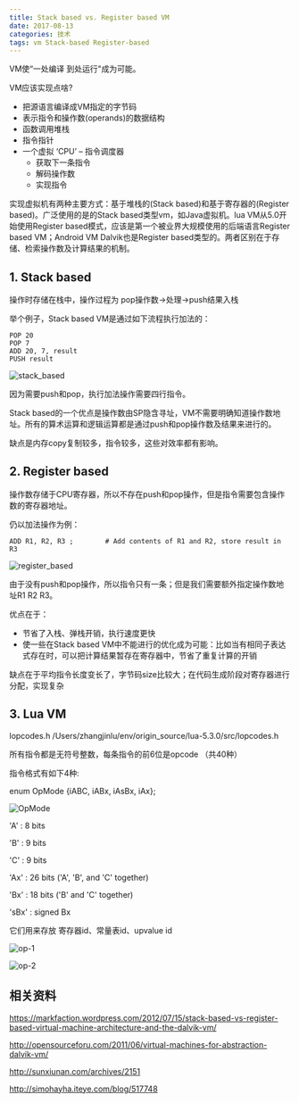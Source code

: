 ```yaml
---
title: Stack based vs. Register based VM
date: 2017-08-13
categories: 技术
tags: vm Stack-based Register-based
---
```


VM使“一处编译 到处运行"成为可能。

VM应该实现点啥?

- 把源语言编译成VM指定的字节码
- 表示指令和操作数(operands)的数据结构
- 函数调用堆栈
- 指令指针
- 一个虚拟 ‘CPU’ – 指令调度器
  - 获取下一条指令
  - 解码操作数
  - 实现指令

实现虚拟机有两种主要方式：基于堆栈的(Stack based)和基于寄存器的(Register based)。广泛使用的是的Stack based类型vm，如Java虚拟机。lua VM从5.0开始使用Register based模式，应该是第一个被业界大规模使用的后端语言Register based VM；Android VM Dalvik也是Register based类型的。两者区别在于存储、检索操作数及计算结果的机制。

## 1. Stack based

操作时存储在栈中，操作过程为 pop操作数→处理→push结果入栈

举个例子，Stack based VM是通过如下流程执行加法的：

```
POP 20
POP 7
ADD 20, 7, result
PUSH result
```

![stack_based](http://jinluzhang.github.io/assets/posts_img/2017_08_13_Stack_based_vs_Register_based_VM/Figure_1_stack_based.png)

因为需要push和pop，执行加法操作需要四行指令。

Stack based的一个优点是操作数由SP隐含寻址，VM不需要明确知道操作数地址。所有的算术运算和逻辑运算都是通过push和pop操作数及结果来进行的。

缺点是内存copy复制较多，指令较多，这些对效率都有影响。

## 2. Register based

操作数存储于CPU寄存器，所以不存在push和pop操作，但是指令需要包含操作数的寄存器地址。

仍以加法操作为例：

```
ADD R1, R2, R3 ;        # Add contents of R1 and R2, store result in R3
```

![register_based](http://jinluzhang.github.io/assets/posts_img/2017_08_13_Stack_based_vs_Register_based_VM/Figure_register_based.png)

由于没有push和pop操作，所以指令只有一条；但是我们需要额外指定操作数地址R1 R2 R3。

优点在于：

- 节省了入栈、弹栈开销，执行速度更快
- 使一些在Stack based VM中不能进行的优化成为可能：比如当有相同子表达式存在时，可以把计算结果暂存在寄存器中，节省了重复计算的开销

缺点在于平均指令长度变长了，字节码size比较大；在代码生成阶段对寄存器进行分配，实现复杂

## 3. Lua VM

lopcodes.h           /Users/zhangjinlu/env/origin_source/lua-5.3.0/src/lopcodes.h

 所有指令都是无符号整数，每条指令的前6位是opcode （共40种）

 指令格式有如下4种:

enum OpMode {iABC, iABx, iAsBx, iAx};

![OpMode](http://jinluzhang.github.io/assets/posts_img/2017_08_13_Stack_based_vs_Register_based_VM/Figure_3_lua_op.png)

 'A' : 8 bits

 'B' : 9 bits

 'C' : 9 bits

 'Ax' : 26 bits ('A', 'B', and 'C' together)

 'Bx' : 18 bits ('B' and 'C' together)

 'sBx' : signed Bx

它们用来存放 寄存器id、常量表id、upvalue id

![op-1](http://jinluzhang.github.io/assets/posts_img/2017_08_13_Stack_based_vs_Register_based_VM/Figure_4_a.png)

![op-2](http://jinluzhang.github.io/assets/posts_img/2017_08_13_Stack_based_vs_Register_based_VM/Figure_4_b.png)

 

## 相关资料

https://markfaction.wordpress.com/2012/07/15/stack-based-vs-register-based-virtual-machine-architecture-and-the-dalvik-vm/

http://opensourceforu.com/2011/06/virtual-machines-for-abstraction-dalvik-vm/

http://sunxiunan.com/archives/2151

http://simohayha.iteye.com/blog/517748
